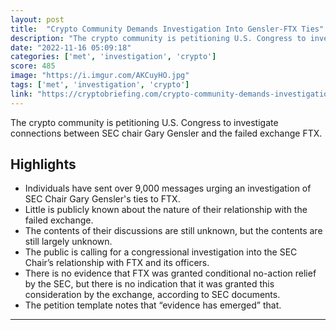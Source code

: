 ```yaml
---
layout: post
title:  "Crypto Community Demands Investigation Into Gensler-FTX Ties"
description: "The crypto community is petitioning U.S. Congress to investigate connections between SEC chair Gary Gensler and the failed exchange FTX."
date: "2022-11-16 05:09:18"
categories: ['met', 'investigation', 'crypto']
score: 485
image: "https://i.imgur.com/AKCuyHO.jpg"
tags: ['met', 'investigation', 'crypto']
link: "https://cryptobriefing.com/crypto-community-demands-investigation-into-gensler-ftx-ties/"
---
```


The crypto community is petitioning U.S. Congress to investigate connections between SEC chair Gary Gensler and the failed exchange FTX.

## Highlights

- Individuals have sent over 9,000 messages urging an investigation of SEC Chair Gary Gensler's ties to FTX.
- Little is publicly known about the nature of their relationship with the failed exchange.
- The contents of their discussions are still unknown, but the contents are still largely unknown.
- The public is calling for a congressional investigation into the SEC Chair’s relationship with FTX and its officers.
- There is no evidence that FTX was granted conditional no-action relief by the SEC, but there is no indication that it was granted this consideration by the exchange, according to SEC documents.
- The petition template notes that “evidence has emerged” that.

---
